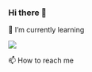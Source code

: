 ### Hi there 👋


🌱 I’m currently learning 

<a href="file:///Users/camosss/Downloads/swift%20.svg" target="_blank"><img src="https://img.shields.io/badge/Swift-20c997?style=flat-square&logo=Swift&logoColor=white"/></a>

📫 How to reach me
